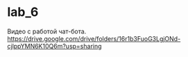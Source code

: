 # lab_6
Видео с работой чат-бота. https://drive.google.com/drive/folders/16r1b3FuoG3LgjONd-cjlppYMN6K10Q6m?usp=sharing
